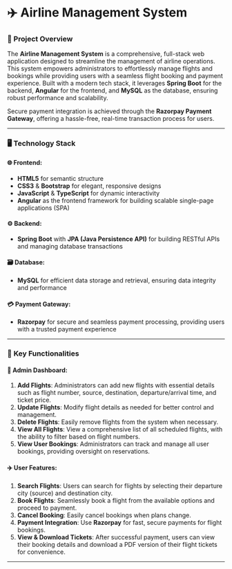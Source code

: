 # ✈️ Airline Management System

### 📄 Project Overview
The **Airline Management System** is a comprehensive, full-stack web application designed to streamline the management of airline operations. This system empowers administrators to effortlessly manage flights and bookings while providing users with a seamless flight booking and payment experience. Built with a modern tech stack, it leverages **Spring Boot** for the backend, **Angular** for the frontend, and **MySQL** as the database, ensuring robust performance and scalability.

Secure payment integration is achieved through the **Razorpay Payment Gateway**, offering a hassle-free, real-time transaction process for users.

---

### 🖥️ **Technology Stack**

#### 🌐 **Frontend**:
- **HTML5** for semantic structure
- **CSS3** & **Bootstrap** for elegant, responsive designs
- **JavaScript** & **TypeScript** for dynamic interactivity
- **Angular** as the frontend framework for building scalable single-page applications (SPA)

#### ⚙️ **Backend**:
- **Spring Boot** with **JPA (Java Persistence API)** for building RESTful APIs and managing database transactions

#### 🗃️ **Database**:
- **MySQL** for efficient data storage and retrieval, ensuring data integrity and performance

#### 💳 **Payment Gateway**:
- **Razorpay** for secure and seamless payment processing, providing users with a trusted payment experience

---

### 🚀 **Key Functionalities**

#### 🔑 **Admin Dashboard**:
1. **Add Flights**: Administrators can add new flights with essential details such as flight number, source, destination, departure/arrival time, and ticket price.
2. **Update Flights**: Modify flight details as needed for better control and management.
3. **Delete Flights**: Easily remove flights from the system when necessary.
4. **View All Flights**: View a comprehensive list of all scheduled flights, with the ability to filter based on flight numbers.
5. **View User Bookings**: Administrators can track and manage all user bookings, providing oversight on reservations.

#### ✈️ **User Features**:
1. **Search Flights**: Users can search for flights by selecting their departure city (source) and destination city.
2. **Book Flights**: Seamlessly book a flight from the available options and proceed to payment.
3. **Cancel Booking**: Easily cancel bookings when plans change.
4. **Payment Integration**: Use **Razorpay** for fast, secure payments for flight bookings.
5. **View & Download Tickets**: After successful payment, users can view their booking details and download a PDF version of their flight tickets for convenience.

---
